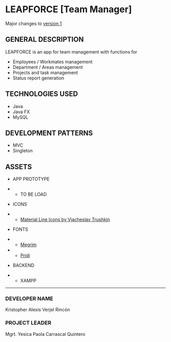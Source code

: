 # LEAPFORCE [Team Manager]

Major changes to [version 1](https://github.com/KattoDev/SistemaDeEmpleados)

## GENERAL DESCRIPTION

LEAPFORCE is an app for team management with functions for

- Employees / Workmates management
- Department / Areas management
- Projects and task management
- Status report generation

## TECHNOLOGIES USED

- Java
- Java FX
- MySQL

## DEVELOPMENT PATTERNS

- MVC
- Singleton

## ASSETS
- APP PROTOTYPE
-
    - TO BE LOAD

- ICONS
- 
    - [Material Line Icons by Vjacheslav Trushkin](https://icon-sets.iconify.design/line-md/)

- FONTS
-
    - [Megrim](https://fonts.google.com/specimen/Megrim)
-
    - [Pridi](https://fonts.google.com/specimen/Pridi)

- BACKEND
-
    - XAMPP
---

### DEVELOPER NAME

Kristopher Alexis Verjel Rincón

### PROJECT LEADER

Mgrt. Yesica Paola Carrascal Quintero
